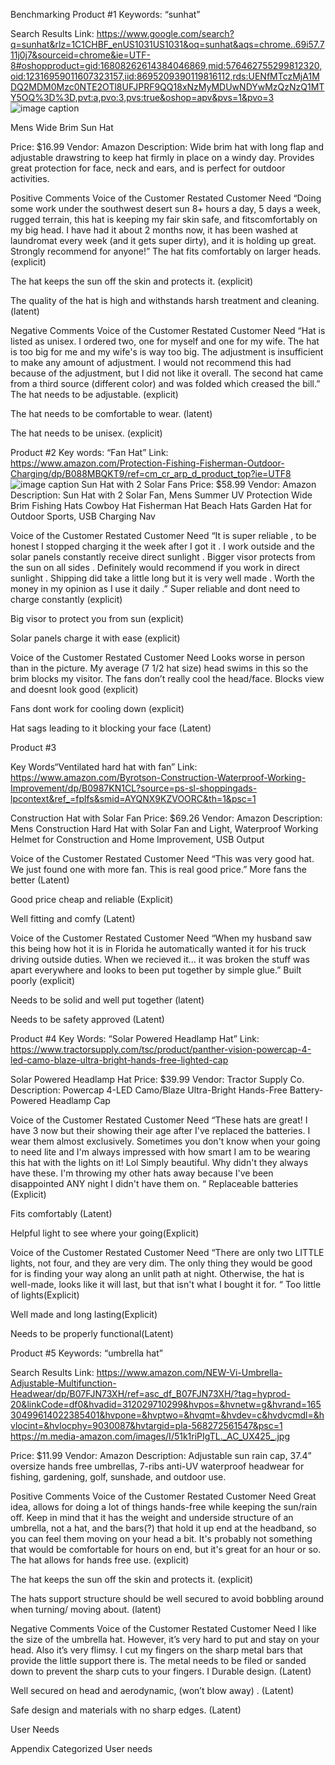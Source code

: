Benchmarking
Product #1
Keywords: “sunhat”

Search Results Link: https://www.google.com/search?q=sunhat&rlz=1C1CHBF_enUS1031US1031&oq=sunhat&aqs=chrome..69i57.711j0j7&sourceid=chrome&ie=UTF-8#oshopproduct=gid:16808262614384046869,mid:576462755299812320,oid:12316959011607323157,iid:8695209390119816112,rds:UENfMTczMjA1MDQ2MDM0Mzc0NTE2OTl8UFJPRF9QQ18xNzMyMDUwNDYwMzQzNzQ1MTY5OQ%3D%3D,pvt:a,pvo:3,pvs:true&oshop=apv&pvs=1&pvo=3
![image caption](https://m.media-amazon.com/images/I/71LIEqc-bWL._AC_SX425_.jpg)

Mens Wide Brim Sun Hat

Price: $16.99
Vendor: Amazon
Description: Wide brim hat with long flap and adjustable drawstring to keep hat firmly in place on a windy day. Provides great protection for face, neck and ears, and is perfect for outdoor activities.





Positive Comments
Voice of the Customer
Restated Customer Need
“Doing some work under the southwest desert sun 8+ hours a day, 5 days a week, rugged terrain, this hat is keeping my fair skin safe, and fitscomfortably on my big head. I have had it about 2 months now, it has been washed at laundromat every week (and it gets super dirty), and it is holding up great. Strongly recommend for anyone!”
The hat fits comfortably on larger heads. (explicit)


The hat keeps the sun off the skin and protects it. (explicit)


The quality of the hat is high and withstands harsh treatment and cleaning. (latent)


Negative Comments
Voice of the Customer
Restated Customer Need
“Hat is listed as unisex. I ordered two, one for myself and one for my wife. The hat is too big for me and my wife's is way too big. The adjustment is insufficient to make any amount of adjustment. I would not recommend this had because of the adjustment, but I did not like it overall.
The second hat came from a third source (different color) and was folded which creased the bill.”
The hat needs to be adjustable. (explicit)


The hat needs to be comfortable to wear. (latent)


The hat needs to be unisex. (explicit)












Product #2
Key words: “Fan Hat”
Link: https://www.amazon.com/Protection-Fishing-Fisherman-Outdoor-Charging/dp/B088MBQKT9/ref=cm_cr_arp_d_product_top?ie=UTF8
![image caption](https://m.media-amazon.com/images/I/71xufS09OuL._AC_SX425_.jpg)
Sun Hat with 2 Solar Fans
Price: $58.99
Vendor: Amazon
Description: Sun Hat with 2 Solar Fan, Mens Summer UV Protection Wide Brim Fishing Hats Cowboy Hat Fisherman Hat Beach Hats Garden Hat for Outdoor Sports, USB Charging Nav


Voice of the Customer
Restated Customer Need
“It is super reliable , to be honest I stopped charging it the week after I got it . I work outside and the solar panels constantly receive direct sunlight . Bigger visor protects from the sun on all sides . Definitely would recommend if you work in direct sunlight . Shipping did take a little long but it is very well made . Worth the money in my opinion as I use it daily .”
Super reliable and dont need to charge constantly (explicit)


Big visor to protect you from sun (explicit)


Solar panels charge it with ease (explicit)



Voice of the Customer
Restated Customer Need
Looks worse in person than in the picture. My average (7 1/2 hat size) head swims in this so the brim blocks my visitor. The fans don’t really cool the head/face.
Blocks view and doesnt look good (explicit)


Fans dont work for cooling down (explicit)


Hat sags leading to it blocking your face (Latent)

Product #3

Key Words“Ventilated hard hat with fan”
Link: https://www.amazon.com/Byrotson-Construction-Waterproof-Working-Improvement/dp/B0987KN1CL?source=ps-sl-shoppingads-lpcontext&ref_=fplfs&smid=AYQNX9KZVOORC&th=1&psc=1

Construction Hat with Solar Fan
Price: $69.26
Vendor: Amazon
Description: Mens Construction Hard Hat with Solar Fan and Light, Waterproof Working Helmet for Construction and Home Improvement, USB Output


Voice of the Customer
Restated Customer Need
“This was very good hat. We just found one with more fan. This is real good price.”
More fans the better (Latent)


Good price cheap and reliable (Explicit)


Well fitting and comfy (Latent)


Voice of the Customer
Restated Customer Need
“When my husband saw this being how hot it is in Florida he automatically wanted it for his truck driving outside duties. When we recieved it… it was broken the stuff was apart everywhere and looks to been put together by simple glue.”
Built poorly (explicit)


Needs to be solid and well put together (latent)


Needs to be safety approved (Latent)


Product #4
Key Words: “Solar Powered Headlamp Hat”
Link: https://www.tractorsupply.com/tsc/product/panther-vision-powercap-4-led-camo-blaze-ultra-bright-hands-free-lighted-cap

Solar Powered Headlamp Hat
Price: $39.99
Vendor: Tractor Supply Co.
Description:  Powercap 4-LED Camo/Blaze Ultra-Bright Hands-Free Battery-Powered Headlamp Cap


Voice of the Customer
Restated Customer Need
“These hats are great! I have 3 now but their showing their age after I've replaced the batteries. I wear them almost exclusively. Sometimes you don't know when your going to need lite and I'm always impressed with how smart I am to be wearing this hat with the lights on it! Lol Simply beautiful. Why didn't they always have these. I'm throwing my other hats away because I've been disappointed ANY night I didn't have them on. “
Replaceable batteries (Explicit)


Fits comfortably (Latent)


Helpful light to see where your going(Explicit)


Voice of the Customer
Restated Customer Need
“There are only two LITTLE lights, not four, and they are very dim. The only thing they would be good for is finding your way along an unlit path at night. Otherwise, the hat is well-made, looks like it will last, but that isn't what I bought it for. “
Too little of lights(Explicit)


Well made and long lasting(Explicit)


Needs to be properly functional(Latent)





Product #5
Keywords: “umbrella hat”

Search Results Link: https://www.amazon.com/NEW-Vi-Umbrella-Adjustable-Multifunction-Headwear/dp/B07FJN73XH/ref=asc_df_B07FJN73XH/?tag=hyprod-20&linkCode=df0&hvadid=312029710299&hvpos=&hvnetw=g&hvrand=16530499614022385401&hvpone=&hvptwo=&hvqmt=&hvdev=c&hvdvcmdl=&hvlocint=&hvlocphy=9030087&hvtargid=pla-568272561547&psc=1 
https://m.media-amazon.com/images/I/51k1riPIgTL._AC_UX425_.jpg 

Price: $11.99
Vendor: Amazon
Description: Adjustable sun rain cap, 37.4” oversize hands free umbrellas, 7-ribs anti-UV waterproof headwear for fishing, gardening, golf, sunshade, and outdoor use.

Positive Comments
Voice of the Customer
Restated Customer Need
Great idea, allows for doing a lot of things hands-free while keeping the sun/rain off. Keep in mind that it has the weight and underside structure of an umbrella, not a hat, and the bars(?) that hold it up end at the headband, so you can feel them moving on your head a bit. It's probably not something that would be comfortable for hours on end, but it's great for an hour or so.
The hat allows for hands free use. 
(explicit)


The hat keeps the sun off the skin and protects it. (explicit)


The hats support structure should be well secured to avoid bobbling around when turning/ moving about. (latent)


Negative Comments
Voice of the Customer
Restated Customer Need
I like the size of the umbrella hat. However, it’s very hard to put and stay on your head. Also it’s very flimsy. I cut my fingers on the sharp metal bars that provide the little support there is. The metal needs to be filed or sanded down to prevent the sharp cuts to your fingers. I
Durable design. (Latent)


Well secured on head and aerodynamic, (won’t blow away) .
(Latent) 




Safe design and materials with no sharp edges. 
(Latent)







User Needs





























Appendix
Categorized User needs 

